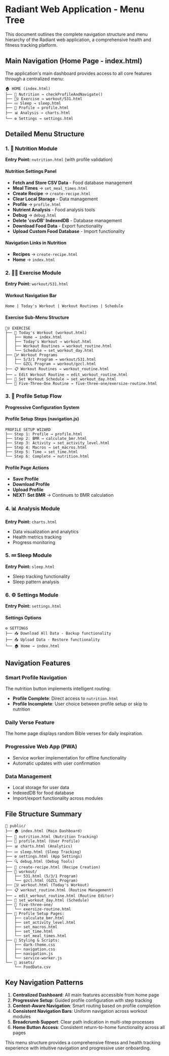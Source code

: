 # Radiant Web Application - Menu Tree

This document outlines the complete navigation structure and menu hierarchy of the Radiant web application, a comprehensive health and fitness tracking platform.

## Main Navigation (Home Page - index.html)

The application's main dashboard provides access to all core features through a centralized menu:

```
🏠 HOME (index.html)
├── 🍎 Nutrition → checkProfileAndNavigate()
├── 🏋️‍♀️ Exercise → workout/531.html
├── 💤 Sleep → sleep.html
├── 👤 Profile → profile.html
├── 📊 Analysis → charts.html
└── ⚙️ Settings → settings.html
```

## Detailed Menu Structure

### 1. 🍎 Nutrition Module
**Entry Point:** `nutrition.html` (with profile validation)

#### Nutrition Settings Panel
- **Fetch and Store CSV Data** - Food database management
- **Meal Times** → `set_meal_times.html`
- **Create Recipe** → `create-recipe.html`
- **Clear Local Storage** - Data management
- **Profile** → `profile.html`
- **Nutrient Analysis** - Food analysis tools
- **Debug** → `debug.html`
- **Delete 'csvDB' IndexedDB** - Database management
- **Download Food Data** - Export functionality
- **Upload Custom Food Database** - Import functionality

#### Navigation Links in Nutrition
- **Recipes** → `create-recipe.html`
- **Home** → `index.html`

### 2. 🏋️‍♀️ Exercise Module
**Entry Point:** `workout/531.html`

#### Workout Navigation Bar
```
Home | Today's Workout | Workout Routines | Schedule
```

#### Exercise Sub-Menu Structure
```
🏋️‍♀️ EXERCISE
├── 📅 Today's Workout (workout.html)
│   ├── Home → index.html
│   ├── Today's Workout → workout.html
│   ├── Workout Routines → workout_routine.html
│   └── Schedule → set_workout_day.html
├── 🏃‍♂️ Workout Programs
│   ├── 5/3/1 Program → workout/531.html
│   └── GZCL Program → workout/gzcl.html
├── 📋 Workout Routines → workout_routine.html
├── ✏️ Edit Workout Routine → edit_workout_routine.html
├── 📅 Set Workout Schedule → set_workout_day.html
└── 🎯 Five-Three-One Routine → five-three-one/exersize-routine.html
```

### 3. 👤 Profile Setup Flow
**Progressive Configuration System**

#### Profile Setup Steps (navigation.js)
```
PROFILE SETUP WIZARD
├── Step 1: Profile → profile.html
├── Step 2: BMR → calculate_bmr.html
├── Step 3: Activity → set_activity_level.html
├── Step 4: Macros → set_macros.html
├── Step 5: Time → set_time.html
└── Step 6: Complete → nutrition.html
```

#### Profile Page Actions
- **Save Profile**
- **Download Profile**
- **Upload Profile**
- **NEXT: Set BMR** → Continues to BMR calculation

### 4. 📊 Analysis Module
**Entry Point:** `charts.html`
- Data visualization and analytics
- Health metrics tracking
- Progress monitoring

### 5. 💤 Sleep Module
**Entry Point:** `sleep.html`
- Sleep tracking functionality
- Sleep pattern analysis

### 6. ⚙️ Settings Module
**Entry Point:** `settings.html`

#### Settings Options
```
⚙️ SETTINGS
├── 📥 Download All Data - Backup functionality
├── 📤 Upload Data - Restore functionality
└── 🏠 Home → index.html
```

## Navigation Features

### Smart Profile Navigation
The nutrition button implements intelligent routing:
- **Profile Complete**: Direct access to `nutrition.html`
- **Profile Incomplete**: User choice between profile setup or skip to nutrition

### Daily Verse Feature
The home page displays random Bible verses for daily inspiration.

### Progressive Web App (PWA)
- Service worker implementation for offline functionality
- Automatic updates with user confirmation

### Data Management
- Local storage for user data
- IndexedDB for food database
- Import/export functionality across modules

## File Structure Summary

```
📁 public/
├── 🏠 index.html (Main Dashboard)
├── 🍎 nutrition.html (Nutrition Tracking)
├── 👤 profile.html (User Profile)
├── 📊 charts.html (Analytics)
├── 💤 sleep.html (Sleep Tracking)
├── ⚙️ settings.html (App Settings)
├── 🔍 debug.html (Debug Tools)
├── 📝 create-recipe.html (Recipe Creation)
├── 📁 workout/
│   ├── 531.html (5/3/1 Program)
│   └── gzcl.html (GZCL Program)
├── 🏋️‍♀️ workout.html (Today's Workout)
├── 📋 workout_routine.html (Routine Management)
├── ✏️ edit_workout_routine.html (Routine Editor)
├── 📅 set_workout_day.html (Schedule)
├── 📁 five-three-one/
│   └── exersize-routine.html
├── 🔧 Profile Setup Pages:
│   ├── calculate_bmr.html
│   ├── set_activity_level.html
│   ├── set_macros.html
│   ├── set_time.html
│   └── set_meal_times.html
├── 🎨 Styling & Scripts:
│   ├── dark-theme.css
│   ├── navigation.css
│   ├── navigation.js
│   └── service-worker.js
└── 📁 assets/
    └── FoodData.csv
```

## Key Navigation Patterns

1. **Centralized Dashboard**: All main features accessible from home page
2. **Progressive Setup**: Guided profile configuration with step tracking
3. **Context-Aware Navigation**: Smart routing based on profile completion
4. **Consistent Navigation Bars**: Uniform navigation across workout modules
5. **Breadcrumb Support**: Clear path indication in multi-step processes
6. **Home Button Access**: Consistent return-to-home functionality across all pages

This menu structure provides a comprehensive fitness and health tracking experience with intuitive navigation and progressive user onboarding.
